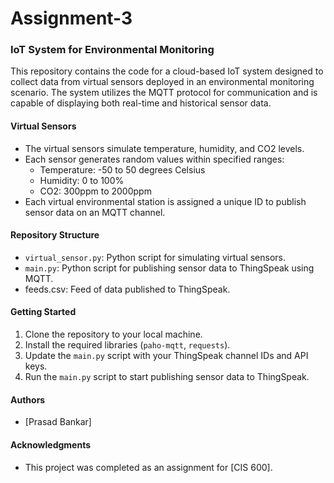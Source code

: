 # Assignment-3

### IoT System for Environmental Monitoring

This repository contains the code for a cloud-based IoT system designed to collect data from virtual sensors deployed in an environmental monitoring scenario. The system utilizes the MQTT protocol for communication and is capable of displaying both real-time and historical sensor data.

#### Virtual Sensors
- The virtual sensors simulate temperature, humidity, and CO2 levels.
- Each sensor generates random values within specified ranges:
  - Temperature: -50 to 50 degrees Celsius
  - Humidity: 0 to 100%
  - CO2: 300ppm to 2000ppm
- Each virtual environmental station is assigned a unique ID to publish sensor data on an MQTT channel.

#### Repository Structure
- `virtual_sensor.py`: Python script for simulating virtual sensors.
- `main.py`: Python script for publishing sensor data to ThingSpeak using MQTT.
- feeds.csv: Feed of data published to ThingSpeak.

#### Getting Started
1. Clone the repository to your local machine.
2. Install the required libraries (`paho-mqtt`, `requests`).
3. Update the `main.py` script with your ThingSpeak channel IDs and API keys.
4. Run the `main.py` script to start publishing sensor data to ThingSpeak.

#### Authors
- [Prasad Bankar]


#### Acknowledgments
- This project was completed as an assignment for [CIS 600].

